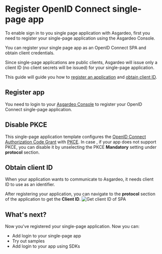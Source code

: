 # Register OpenID Connect single-page app
To enable sign in to you single page application with Asgardeo, first you need to register your single-page application using the Asgardeo Console. 

You can register your single page app as an OpenID Connect SPA and obtain client credentials. 

Since single-page applications are public clients, Asgardeo will issue only a client ID (no client secrets will be issued) for your single-page application.

This guide will guide you how to [register an application](#register-app) and [obtain client ID](#obtain-client-id). 

## Register app
You need to login to your [Asgardeo Console](https://console.asgardeo.io/login) to register your OpenID Connect single-page application.
<CommonGuide guide='guides/fragments/manage-app/register-app/configure-spa-in-asgardeo.md'/>

## Disable PKCE 
This single-page application template configures the [OpenID Connect Authorization Code Grant](https://openid.net/specs/openid-connect-core-1_0.html#CodeFlowAuth) with [PKCE](https://datatracker.ietf.org/doc/html/rfc7636). 
In case , if your app does not support PKCE, you can disable it by <a :href="$withBase('/references/app-settings/oidc-settings-for-app/#proof-key-for-code-exchange-pkce')">unselecting the PKCE **Mandatory** </a> setting under **protocol** section.


## Obtain client ID
When your application wants to communicate to Asgardeo, it needs client ID to use as an identifier. 

After registering your application, you can navigate to the **protocol** section of the application to get the **Client ID**.
<img :src="$withBase('/assets/img/guides/applications/get-client-id.png')" alt="Get client ID of SPA">

## What's next?
Now you've registered your single-page application. Now you can:
- <a :href="$withBase('/guides/applications/spa/add-login-to-single-page-app/')">Add login to your single-page app</a>
- <a :href="$withBase('/quickstarts/')">Try out samples</a>
- <a :href="$withBase('/sdks/')">Add login to your app using SDKs</a>